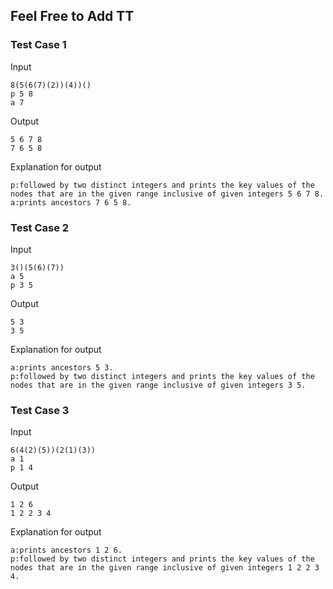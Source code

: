 ## Feel Free to Add TT
### Test Case 1

Input

```
8(5(6(7)(2))(4))()
p 5 8
a 7
```

Output

```
5 6 7 8
7 6 5 8
```

Explanation for output

```
p:followed by two distinct integers and prints the key values of the nodes that are in the given range inclusive of given integers 5 6 7 8.
a:prints ancestors 7 6 5 8.
```

### Test Case 2

Input

```
3()(5(6)(7))
a 5
p 3 5
```

Output
```
5 3
3 5
```

Explanation for output

```
a:prints ancestors 5 3.
p:followed by two distinct integers and prints the key values of the nodes that are in the given range inclusive of given integers 3 5.
```


### Test Case 3


Input
```
6(4(2)(5))(2(1)(3))
a 1
p 1 4
```

Output
```
1 2 6
1 2 2 3 4
```

Explanation for output
```
a:prints ancestors 1 2 6.
p:followed by two distinct integers and prints the key values of the nodes that are in the given range inclusive of given integers 1 2 2 3 4.
```


